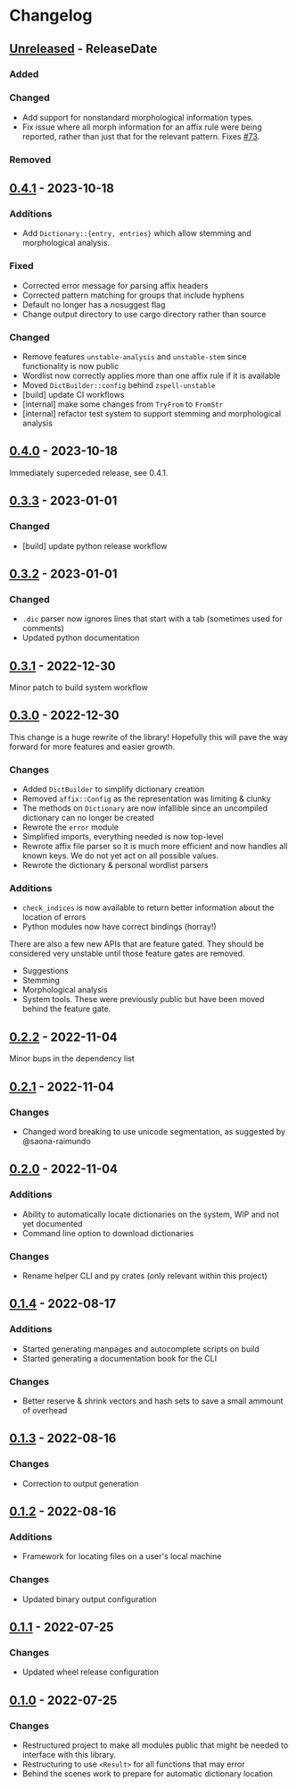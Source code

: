 # Changelog

<!-- next-header -->

## [Unreleased] - ReleaseDate

### Added

### Changed

- Add support for nonstandard morphological information types.
- Fix issue where all morph information for an affix rule were being reported,
  rather than just that for the relevant pattern. Fixes
  [#73](https://github.com/pluots/zspell/issues/73).

### Removed

## [0.4.1] - 2023-10-18

### Additions

- Add `Dictionary::{entry, entries}` which allow stemming and morphological
  analysis.

### Fixed

- Corrected error message for parsing affix headers
- Corrected pattern matching for groups that include hyphens
- Default no longer has a nosuggest flag
- Change output directory to use cargo directory rather than source

### Changed

- Remove features `unstable-analysis` and `unstable-stem` since functionality is
  now public
- Wordlist now correctly applies more than one affix rule if it is available
- Moved `DictBuilder::config` behind `zspell-unstable`
- [build] update CI workflows
- [internal] make some changes from `TryFrom` to `FromStr`
- [internal] refactor test system to support stemming and morphological analysis

## [0.4.0] - 2023-10-18

Immediately superceded release, see 0.4.1.

## [0.3.3] - 2023-01-01

### Changed

- [build] update python release workflow

## [0.3.2] - 2023-01-01

### Changed

- `.dic` parser now ignores lines that start with a tab (sometimes used for
  comments)
- Updated python documentation

## [0.3.1] - 2022-12-30

Minor patch to build system workflow

## [0.3.0] - 2022-12-30

This change is a huge rewrite of the library! Hopefully this will pave the way
forward for more features and easier growth.

### Changes

- Added `DictBuilder` to simplify dictionary creation
- Removed `affix::Config` as the representation was limiting & clunky
- The methods on `Dictionary` are now infallible since an uncompiled dictionary
  can no longer be created
- Rewrote the `error` module
- Simplified imports, everything needed is now top-level
- Rewrote affix file parser so it is much more efficient and now handles all
  known keys. We do not yet act on all possible values.
- Rewrote the dictionary & personal wordlist parsers

### Additions

- `check_indices` is now available to return better information about the
  location of errors
- Python modules now have correct bindings (horray!)

There are also a few new APIs that are feature gated. They should be considered
very unstable until those feature gates are removed.

- Suggestions
- Stemming
- Morphological analysis
- System tools. These were previously public but have been moved behind the
  feature gate.

## [0.2.2] - 2022-11-04

Minor bups in the dependency list

## [0.2.1] - 2022-11-04

### Changes

- Changed word breaking to use unicode segmentation, as suggested by
  @saona-raimundo

## [0.2.0] - 2022-11-04

### Additions

- Ability to automatically locate dictionaries on the system, WIP and not yet
  documented
- Command line option to download dictionaries

### Changes

- Rename helper CLI and py crates (only relevant within this project)

## [0.1.4] - 2022-08-17

### Additions

- Started generating manpages and autocomplete scripts on build
- Started generating a documentation book for the CLI

### Changes

- Better reserve & shrink vectors and hash sets to save a small ammount of
  overhead

## [0.1.3] - 2022-08-16

### Changes

- Correction to output generation

## [0.1.2] - 2022-08-16

### Additions

- Framework for locating files on a user's local machine

### Changes

- Updated binary output configuration

## [0.1.1] - 2022-07-25

### Changes

- Updated wheel release configuration

## [0.1.0] - 2022-07-25

### Changes

- Restructured project to make all modules public that might be needed to
  interface with this library.
- Restructuring to use `<Result>` for all functions that may error
- Behind the scenes work to prepare for automatic dictionary location

<!-- next-url -->

[Unreleased]: https://github.com/pluots/zspell/compare/v0.4.1...HEAD
[0.4.1]: https://github.com/pluots/zspell/compare/v0.4.0...v0.4.1
[0.4.0]: https://github.com/pluots/zspell/compare/v0.3.3...v0.4.0
[0.3.3]: https://github.com/pluots/zspell/compare/v0.3.2...v0.3.3
[0.3.2]: https://github.com/pluots/zspell/compare/v0.3.1...v0.3.2
[0.3.1]: https://github.com/pluots/zspell/compare/v0.3.0...v0.3.1
[0.3.0]: https://github.com/pluots/zspell/compare/v0.2.2...v0.3.0
[0.2.2]: https://github.com/pluots/zspell/compare/v0.2.1...v0.2.2
[0.2.1]: https://github.com/pluots/zspell/compare/v0.2.0...v0.2.1
[0.2.0]: https://github.com/pluots/zspell/compare/v0.1.4...v0.2.0
[0.1.4]: https://github.com/pluots/zspell/compare/v0.1.3...v0.1.4
[0.1.3]: https://github.com/pluots/zspell/compare/v0.1.2...v0.1.3
[0.1.2]: https://github.com/pluots/zspell/compare/v0.1.1...v0.1.2
[0.1.1]: https://github.com/pluots/zspell/compare/v0.1.0...v0.1.1
[0.1.0]: https://github.com/pluots/zspell/compare/v0.0.1...v0.1.0

